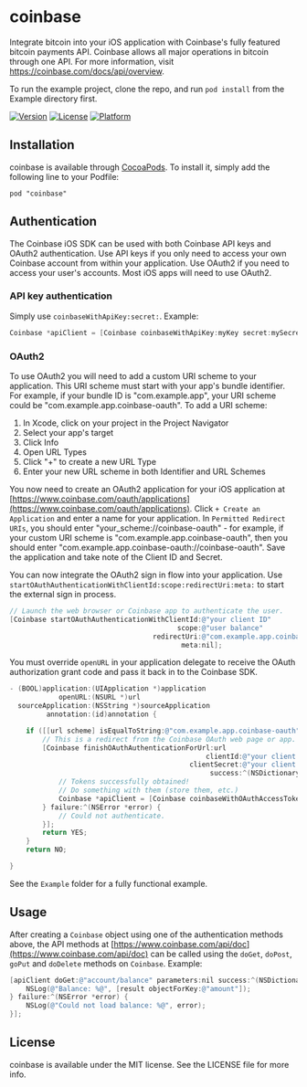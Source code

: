 # coinbase

Integrate bitcoin into your iOS application with Coinbase's fully featured bitcoin payments API. Coinbase allows all major operations in bitcoin through one API. For more information, visit https://coinbase.com/docs/api/overview.

To run the example project, clone the repo, and run `pod install` from the Example directory first.

[![Version](https://img.shields.io/cocoapods/v/coinbase.svg?style=flat)](http://cocoadocs.org/docsets/coinbase)
[![License](https://img.shields.io/cocoapods/l/coinbase.svg?style=flat)](http://cocoadocs.org/docsets/coinbase)
[![Platform](https://img.shields.io/cocoapods/p/coinbase.svg?style=flat)](http://cocoadocs.org/docsets/coinbase)

## Installation

coinbase is available through [CocoaPods](http://cocoapods.org). To install
it, simply add the following line to your Podfile:

    pod "coinbase"

## Authentication

The Coinbase iOS SDK can be used with both Coinbase API keys and OAuth2 authentication. Use API keys if you only need to access your own Coinbase account from within your application. Use OAuth2 if you need to access your user's accounts. Most iOS apps will need to use OAuth2.

### API key authentication

Simply use `coinbaseWithApiKey:secret:`. Example:

```objective-c
Coinbase *apiClient = [Coinbase coinbaseWithApiKey:myKey secret:mySecret];
```

### OAuth2

To use OAuth2 you will need to add a custom URI scheme to your application. This URI scheme must start with your app's bundle identifier. For example, if your bundle ID is "com.example.app", your URI scheme could be "com.example.app.coinbase-oauth". To add a URI scheme:

1. In Xcode, click on your project in the Project Navigator
2. Select your app's target
3. Click Info
4. Open URL Types
5. Click "+" to create a new URL Type
6. Enter your new URL scheme in both Identifier and URL Schemes

You now need to create an OAuth2 application for your iOS application at [https://www.coinbase.com/oauth/applications](https://www.coinbase.com/oauth/applications). Click `+ Create an Application` and enter a name for your application. In `Permitted Redirect URIs`, you should enter "your_scheme://coinbase-oauth" - for example, if your custom URI scheme is "com.example.app.coinbase-oauth", then you should enter "com.example.app.coinbase-oauth://coinbase-oauth". Save the application and take note of the Client ID and Secret.

You can now integrate the OAuth2 sign in flow into your application. Use `startOAuthAuthenticationWithClientId:scope:redirectUri:meta:` to start the external sign in process.

```objective-c
// Launch the web browser or Coinbase app to authenticate the user.
[Coinbase startOAuthAuthenticationWithClientId:@"your client ID"
                                         scope:@"user balance"
                                   redirectUri:@"com.example.app.coinbase-oauth://coinbase-oauth" // Same as entered into Create Application
                                          meta:nil];
```

You must override `openURL` in your application delegate to receive the OAuth authorization grant code and pass it back in to the Coinbase SDK.

```objective-c
- (BOOL)application:(UIApplication *)application
            openURL:(NSURL *)url
  sourceApplication:(NSString *)sourceApplication
         annotation:(id)annotation {

    if ([[url scheme] isEqualToString:@"com.example.app.coinbase-oauth"]) {
        // This is a redirect from the Coinbase OAuth web page or app.
        [Coinbase finishOAuthAuthenticationForUrl:url
                                                clientId:@"your client ID"
                                            clientSecret:@"your client secret"
                                                 success:^(NSDictionary *result) {
            // Tokens successfully obtained!
            // Do something with them (store them, etc.)
            Coinbase *apiClient = [Coinbase coinbaseWithOAuthAccessToken:[result objectForKey:@"access_token"]];
        } failure:^(NSError *error) {
            // Could not authenticate.
        }];
        return YES;
    }
    return NO;

}
```

See the `Example` folder for a fully functional example.

## Usage

After creating a `Coinbase` object using one of the authentication methods above, the API methods at [https://www.coinbase.com/api/doc](https://www.coinbase.com/api/doc) can be called using the `doGet`, `doPost`, `goPut` and `doDelete` methods on `Coinbase`. Example:

```objective-c
[apiClient doGet:@"account/balance" parameters:nil success:^(NSDictionary *result) {
    NSLog(@"Balance: %@", [result objectForKey:@"amount"]);
} failure:^(NSError *error) {
    NSLog(@"Could not load balance: %@", error);
}];
```

## License

coinbase is available under the MIT license. See the LICENSE file for more info.

